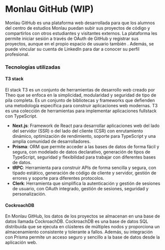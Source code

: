 # Monlau GitHub (WIP)
Monlau GitHub es una plataforma web desarrollada para que los alumnos del centro de estudios Monlau puedan subir sus proyectos de código y compartirlos con otros estudiantes y visitantes externos. La plataforma les permite iniciar sesión a través de OAuth de GitHub y registrar sus proyectos, aunque en el propio espacio de usuario también . Además, se puede vincular su cuenta de LinkedIn para dar a conocer su perfil profesional.

### Tecnologías utilizadas

#### T3 stack

El stack T3 es un conjunto de herramientas de desarrollo web creado por Theo que se enfoca en la simplicidad, modularidad y seguridad de tipo de pila completa. Es un conjunto de bibliotecas y frameworks que defienden una metodología específica para construir aplicaciones web modernas. T3 es una colección de herramientas para implementar aplicaciones fullstack con TypeScript.


- **Next.js**: Framework de React para desarrollar aplicaciones web del lado del servidor (SSR) o del lado del cliente (CSR) con enrutamiento dinámico, optimización de rendimiento, soporte para TypeScript y una amplia comunidad de desarrolladores.
- **Prisma**: ORM que permite acceder a las bases de datos de forma fácil y segura, con modelado de datos declarativo, generación de tipos de TypeScript, seguridad y flexibilidad para trabajar con diferentes bases de datos.
- **tRPC**: Herramienta para construir APIs de forma sencilla y segura, con tipado estático, generación de código de cliente y servidor, gestión de errores y soporte para diferentes protocolos.
- **Clerk**: Herramienta que simplifica la autenticación y gestión de sesiones de usuario, con OAuth integrado, gestión de sesiones, seguridad y personalización.

#### CockroachDB

En Monlau GitHub, los datos de los proyectos se almacenan en una base de datos llamada CockroachDB. CockroachDB es una base de datos SQL distribuida que se ejecuta en clústeres de múltiples nodos y proporciona un almacenamiento consistente y tolerante a fallos. Además, su integración con Prisma permite un acceso seguro y sencillo a la base de datos desde la aplicación web.
